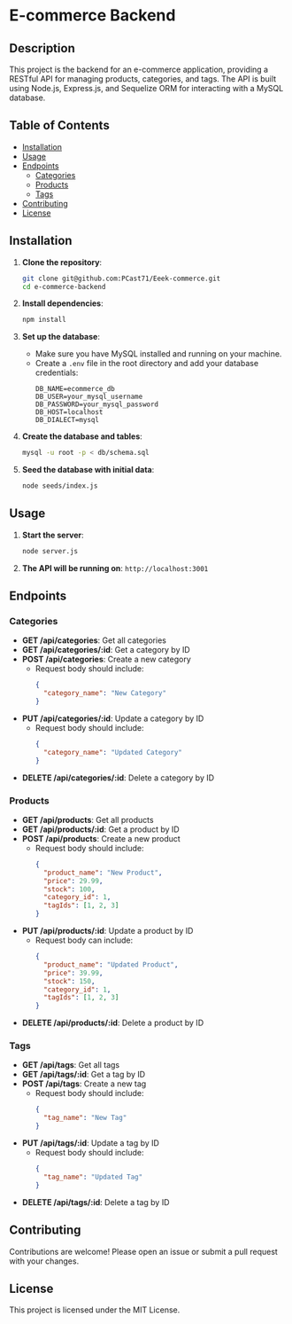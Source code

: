 # E-commerce Backend

## Description

This project is the backend for an e-commerce application, providing a RESTful API for managing products, categories, and tags. The API is built using Node.js, Express.js, and Sequelize ORM for interacting with a MySQL database.

## Table of Contents

- [Installation](#installation)
- [Usage](#usage)
- [Endpoints](#endpoints)
  - [Categories](#categories)
  - [Products](#products)
  - [Tags](#tags)
- [Contributing](#contributing)
- [License](#license)

## Installation

1. **Clone the repository**:
    ```bash
    git clone git@github.com:PCast71/Eeek-commerce.git
    cd e-commerce-backend
    ```

2. **Install dependencies**:
    ```bash
    npm install
    ```

3. **Set up the database**:
    - Make sure you have MySQL installed and running on your machine.
    - Create a `.env` file in the root directory and add your database credentials:
        ```env
        DB_NAME=ecommerce_db
        DB_USER=your_mysql_username
        DB_PASSWORD=your_mysql_password
        DB_HOST=localhost
        DB_DIALECT=mysql
        ```

4. **Create the database and tables**:
    ```bash
    mysql -u root -p < db/schema.sql
    ```

5. **Seed the database with initial data**:
    ```bash
    node seeds/index.js
    ```

## Usage

1. **Start the server**:
    ```bash
    node server.js
    ```

2. **The API will be running on**:
    `http://localhost:3001`

## Endpoints

### Categories

- **GET /api/categories**: Get all categories
- **GET /api/categories/:id**: Get a category by ID
- **POST /api/categories**: Create a new category
  - Request body should include:
    ```json
    {
      "category_name": "New Category"
    }
    ```
- **PUT /api/categories/:id**: Update a category by ID
  - Request body should include:
    ```json
    {
      "category_name": "Updated Category"
    }
    ```
- **DELETE /api/categories/:id**: Delete a category by ID

### Products

- **GET /api/products**: Get all products
- **GET /api/products/:id**: Get a product by ID
- **POST /api/products**: Create a new product
  - Request body should include:
    ```json
    {
      "product_name": "New Product",
      "price": 29.99,
      "stock": 100,
      "category_id": 1,
      "tagIds": [1, 2, 3]
    }
    ```
- **PUT /api/products/:id**: Update a product by ID
  - Request body can include:
    ```json
    {
      "product_name": "Updated Product",
      "price": 39.99,
      "stock": 150,
      "category_id": 1,
      "tagIds": [1, 2, 3]
    }
    ```
- **DELETE /api/products/:id**: Delete a product by ID

### Tags

- **GET /api/tags**: Get all tags
- **GET /api/tags/:id**: Get a tag by ID
- **POST /api/tags**: Create a new tag
  - Request body should include:
    ```json
    {
      "tag_name": "New Tag"
    }
    ```
- **PUT /api/tags/:id**: Update a tag by ID
  - Request body should include:
    ```json
    {
      "tag_name": "Updated Tag"
    }
    ```
- **DELETE /api/tags/:id**: Delete a tag by ID

## Contributing

Contributions are welcome! Please open an issue or submit a pull request with your changes.

## License

This project is licensed under the MIT License.
